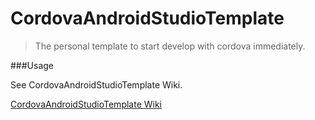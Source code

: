 # CordovaAndroidStudioTemplate

> The personal template to start develop with cordova immediately.

###Usage

See CordovaAndroidStudioTemplate Wiki.

[CordovaAndroidStudioTemplate Wiki](https://github.com/AtaruOhto/CordovaAndroidStudioTemplate/wiki/CordovaAndroidStudioTemplate-Wiki "Wiki")
